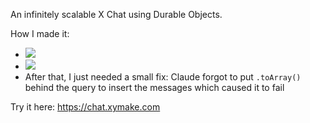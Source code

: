 An infinitely scalable X Chat using Durable Objects.

How I made it:

- [![](https://b.lmpify.com/Iteration_1)](https://lmpify.com/httpsuuithubcom-m69t8m0)
- [![](https://b.lmpify.com/Iteration_2)](https://lmpify.com/httpsuithubcomj-ea8mux0)
- After that, I just needed a small fix: Claude forgot to put `.toArray()` behind the query to insert the messages which caused it to fail

Try it here: https://chat.xymake.com
